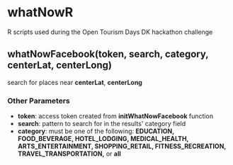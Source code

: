 # whatNowR
R scripts used during the Open Tourism Days DK hackathon challenge

## whatNowFacebook(token, search, category, centerLat, centerLong)

search for places near **centerLat**, **centerLong**

### Other Parameters
- **token**: access token created from **initWhatNowFacebook** function
- **search**: pattern to search for in the results' category field
- **category**: must be one of the following: **EDUCATION, FOOD_BEVERAGE, HOTEL_LODGING, MEDICAL_HEALTH, ARTS_ENTERTAINMENT, SHOPPING_RETAIL, FITNESS_RECREATION, TRAVEL_TRANSPORTATION,** or **all**
